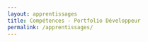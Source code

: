 ```yaml
---
layout: apprentissages
title: Compétences - Portfolio Développeur
permalink: /apprentissages/
---
```

